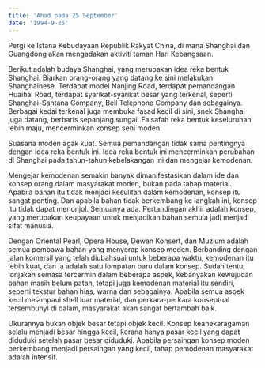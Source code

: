 ```yaml
---
title: 'Ahad pada 25 September'
date: '1994-9-25'
---
```


Pergi ke Istana Kebudayaan Republik Rakyat China, di mana Shanghai dan Guangdong akan mengadakan aktiviti taman Hari Kebangsaan.

Berikut adalah budaya Shanghai, yang merupakan idea reka bentuk Shanghai. Biarkan orang-orang yang datang ke sini melakukan Shanghainese. Terdapat model Nanjing Road, terdapat pemandangan Huaihai Road, terdapat syarikat-syarikat besar yang terkenal, seperti Shanghai-Santana Company, Bell Telephone Company dan sebagainya. Berbagai kedai terkenal juga membuka fasad kecil di sini, snek Shanghai juga datang, berbaris sepanjang sungai. Falsafah reka bentuk keseluruhan lebih maju, mencerminkan konsep seni moden.

Suasana moden agak kuat. Semua pemandangan tidak sama pentingnya dengan idea reka bentuk ini. Idea reka bentuk ini mencerminkan perubahan di Shanghai pada tahun-tahun kebelakangan ini dan mengejar kemodenan.

Mengejar kemodenan semakin banyak dimanifestasikan dalam ide dan konsep orang dalam masyarakat moden, bukan pada tahap material. Apabila bahan itu tidak menjadi kesulitan dalam kemodenan, konsep itu sangat penting. Dan apabila bahan tidak berkembang ke langkah ini, konsep itu tidak dapat menonjol. Semuanya ada. Pertandingan akhir adalah konsep, yang merupakan keupayaan untuk menjadikan bahan semula jadi menjadi sifat manusia.

Dengan Oriental Pearl, Opera House, Dewan Konsert, dan Muzium adalah semua pembawa bahan yang menyerap konsep moden. Berbanding dengan jalan komersil yang telah diubahsuai untuk beberapa waktu, kemodenan itu lebih kuat, dan ia adalah satu lompatan baru dalam konsep. Sudah tentu, lonjakan semasa tercermin dalam beberapa aspek, kebanyakan kewujudan bahan masih belum patah, tetapi juga kemodenan material itu sendiri, seperti tekstur bahan hias, warna dan sebagainya. Apabila semua aspek kecil melampaui shell luar material, dan perkara-perkara konseptual tersembunyi di dalam, masyarakat akan sangat bertambah baik.

Ukurannya bukan objek besar tetapi objek kecil. Konsep keanekaragaman selalu menjadi besar hingga kecil, kerana hanya pasar kecil yang dapat diduduki setelah pasar besar diduduki. Apabila persaingan konsep moden berkembang menjadi persaingan yang kecil, tahap pemodenan masyarakat adalah intensif.

